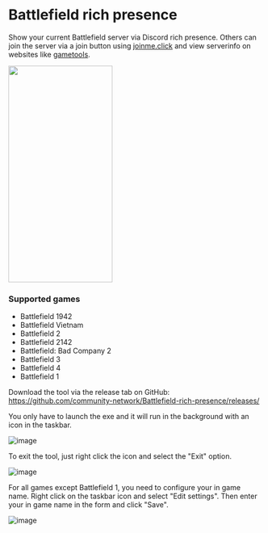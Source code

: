 # Battlefield rich presence
Show your current Battlefield server via Discord rich presence. Others can join the server via a join button using [joinme.click](https://joinme.click/) and view serverinfo on websites like [gametools](https://gametools.network/).

<img src="https://user-images.githubusercontent.com/22680656/179706999-59d8fc99-3e86-4f8d-b505-754462f079ae.png" data-canonical-src="https://user-images.githubusercontent.com/22680656/179706999-59d8fc99-3e86-4f8d-b505-754462f079ae.png" width="206" height="429" />

### Supported games
- Battlefield 1942
- Battlefield Vietnam
- Battlefield 2
- Battlefield 2142
- Battlefield: Bad Company 2
- Battlefield 3
- Battlefield 4
- Battlefield 1

Download the tool via the release tab on GitHub: https://github.com/community-network/Battlefield-rich-presence/releases/

You only have to launch the exe and it will run in the background with an icon in the taskbar.

![image](https://user-images.githubusercontent.com/22680656/177947255-063bcee5-594c-4dbe-a471-6a4a2fe17440.png)

To exit the tool, just right click the icon and select the "Exit" option.

![image](https://user-images.githubusercontent.com/22680656/179611255-31dac7fe-962a-4796-837a-bbdc6830a2fc.png)

For all games except Battlefield 1, you need to configure your in game name. Right click on the taskbar icon and select "Edit settings". Then enter your in game name in the form and click "Save".

![image](https://user-images.githubusercontent.com/22680656/179611678-e874923d-36b3-4d5c-a807-61d13a6686f7.png)
